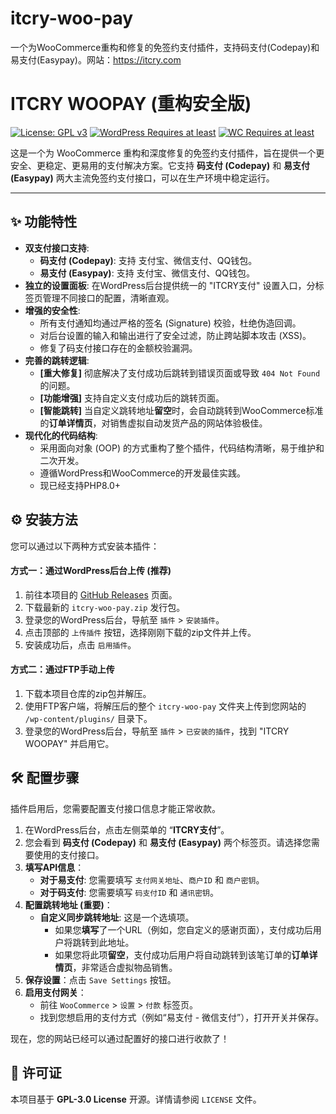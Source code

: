 # itcry-woo-pay
一个为WooCommerce重构和修复的免签约支付插件，支持码支付(Codepay)和易支付(Easypay)。网站：https://itcry.com
# ITCRY WOOPAY (重构安全版)

[![License: GPL v3](https://img.shields.io/badge/License-GPLv3-blue.svg)](https://www.gnu.org/licenses/gpl-3.0)
[![WordPress Requires at least](https://img.shields.io/badge/WordPress->=5.0-blue.svg)](https://wordpress.org/download/)
[![WC Requires at least](https://img.shields.io/badge/WooCommerce->=5.0-blue.svg)](https://woocommerce.com/)

这是一个为 WooCommerce 重构和深度修复的免签约支付插件，旨在提供一个更安全、更稳定、更易用的支付解决方案。它支持 **码支付 (Codepay)** 和 **易支付 (Easypay)** 两大主流免签约支付接口，可以在生产环境中稳定运行。

---

## ✨ 功能特性

* **双支付接口支持**:
    * **码支付 (Codepay)**: 支持 支付宝、微信支付、QQ钱包。
    * **易支付 (Easypay)**: 支持 支付宝、微信支付、QQ钱包。
* **独立的设置面板**: 在WordPress后台提供统一的 "ITCRY支付" 设置入口，分标签页管理不同接口的配置，清晰直观。
* **增强的安全性**:
    * 所有支付通知均通过严格的签名 (Signature) 校验，杜绝伪造回调。
    * 对后台设置的输入和输出进行了安全过滤，防止跨站脚本攻击 (XSS)。
    * 修复了码支付接口存在的金额校验漏洞。
* **完善的跳转逻辑**:
    * **[重大修复]** 彻底解决了支付成功后跳转到错误页面或导致 `404 Not Found` 的问题。
    * **[功能增强]** 支持自定义支付成功后的跳转页面。
    * **[智能跳转]** 当自定义跳转地址**留空**时，会自动跳转到WooCommerce标准的**订单详情页**，对销售虚拟自动发货产品的网站体验极佳。
* **现代化的代码结构**:
    * 采用面向对象 (OOP) 的方式重构了整个插件，代码结构清晰，易于维护和二次开发。
    * 遵循WordPress和WooCommerce的开发最佳实践。
    * 现已经支持PHP8.0+

## ⚙️ 安装方法

您可以通过以下两种方式安装本插件：

#### 方式一：通过WordPress后台上传 (推荐)

1.  前往本项目的 [GitHub Releases](https://github.com/16188/itcry-woo-pay/releases) 页面。
2.  下载最新的 `itcry-woo-pay.zip` 发行包。
3.  登录您的WordPress后台，导航至 `插件` > `安装插件`。
4.  点击顶部的 `上传插件` 按钮，选择刚刚下载的zip文件并上传。
5.  安装成功后，点击 `启用插件`。

#### 方式二：通过FTP手动上传

1.  下载本项目仓库的zip包并解压。
2.  使用FTP客户端，将解压后的整个 `itcry-woo-pay` 文件夹上传到您网站的 `/wp-content/plugins/` 目录下。
3.  登录您的WordPress后台，导航至 `插件` > `已安装的插件`，找到 "ITCRY WOOPAY" 并启用它。

## 🛠️ 配置步骤

插件启用后，您需要配置支付接口信息才能正常收款。

1.  在WordPress后台，点击左侧菜单的 “**ITCRY支付**”。
2.  您会看到 **码支付 (Codepay)** 和 **易支付 (Easypay)** 两个标签页。请选择您需要使用的支付接口。
3.  **填写API信息**：
    * **对于易支付**: 您需要填写 `支付网关地址`、`商户ID` 和 `商户密钥`。
    * **对于码支付**: 您需要填写 `码支付ID` 和 `通讯密钥`。
4.  **配置跳转地址 (重要)**：
    * **自定义同步跳转地址**: 这是一个选填项。
        * 如果您**填写**了一个URL（例如，您自定义的感谢页面），支付成功后用户将跳转到此地址。
        * 如果您将此项**留空**，支付成功后用户将自动跳转到该笔订单的**订单详情页**，非常适合虚拟物品销售。
5.  **保存设置**：点击 `Save Settings` 按钮。
6.  **启用支付网关**：
    * 前往 `WooCommerce` > `设置` > `付款` 标签页。
    * 找到您想启用的支付方式（例如“易支付 - 微信支付”），打开开关并保存。

现在，您的网站已经可以通过配置好的接口进行收款了！


## 📄 许可证

本项目基于 **GPL-3.0 License** 开源。详情请参阅 `LICENSE` 文件。
